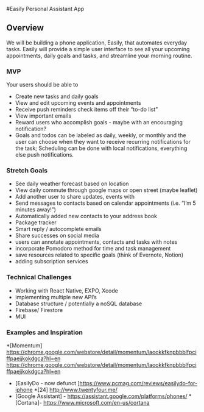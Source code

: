 #Easily Personal Assistant App

## Overview

We will be building a phone application, Easily, that automates everyday tasks. Easily will provide a simple user interface to see all your upcoming appointments, daily goals and tasks, and streamline your morning routine.

### MVP

Your users should be able to

- Create new tasks and daily goals
- View and edit upcoming events and appointments
- Receive push reminders check items off their “to-do list”
- View important emails
- Reward users who accomplish goals - maybe with an encouraging notification?
- Goals and todos can be labeled as daily, weekly, or monthly and the user can choose when they want to receive recurring notifications for the task; Scheduling can be done with local notifications, everything else push notifications.

### Stretch Goals

- See daily weather forecast based on location
- View daily commute through google maps or open street (maybe leaflet)
- Add another user to share updates, events with
- Send messages to contacts based on calendar appointments (i.e. “I’m 5 minutes away!”)
- Automatically added new contacts to your address book
- Package tracker
- Smart reply / autocomplete emails
- Share successes on social media
- users can annotate appointments, contacts and tasks with notes
- incorporate Pomodoro method for time and task management
- save resources related to specific goals (think of Evernote, Notion)
- adding subscription services

### Technical Challenges

- Working with React Native, EXPO, Xcode
- implementing multiple new API’s
- Database structure / potentially a noSQL database
- Firebase/ Firestore
- MUI

### Examples and Inspiration

\*[Momentum] https://chrome.google.com/webstore/detail/momentum/laookkfknpbbblfpciffpaejjkokdgca?hl=en​​https://chrome.google.com/webstore/detail/momentum/laookkfknpbbblfpciffpaejjkokdgca?hl=en

- [EasilyDo - now defunct ]https://www.pcmag.com/reviews/easilydo-for-iphone \*[24] http://www.twentyfour.me/
- [Google Assistant] - https://assistant.google.com/platforms/phones/ \*[Cortana]- https://www.microsoft.com/en-us/cortana
